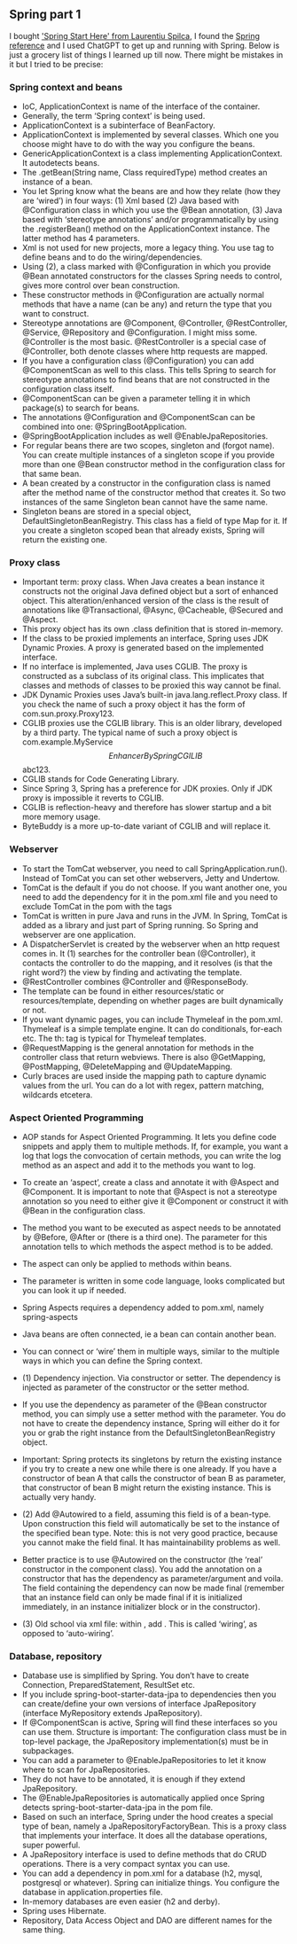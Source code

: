 ## Spring part 1

I bought ['Spring Start Here' from Laurentiu Spilca](https://www.amazon.com/gp/product/B09HJLK2BN/), I found the [Spring reference](https://docs.spring.io/spring-framework/reference/) and I used ChatGPT to get up and running with Spring. Below is just a grocery list of things I learned up till now. There might be mistakes in it but I tried to be precise:

### Spring context and beans

- IoC, ApplicationContext is name of the interface of the container.
- Generally, the term ‘Spring context’ is being used.
- ApplicationContext is a subinterface of BeanFactory.
- ApplicationContext is implemented by several classes. Which one you choose might have to do with the way you configure the beans.
- GenericApplicationContext is a class implementing ApplicationContext. It autodetects beans.
- The .getBean(String name, Class<T> requiredType) method creates an instance of a bean.
- You let Spring know what the beans are and how they relate (how they are ‘wired’) in four ways: (1) Xml based (2) Java based with @Configuration class in which you use the @Bean annotation, (3) Java based with ‘stereotype annotations’ and/or programmatically by using the .registerBean() method on the ApplicationContext instance. The latter method has 4 parameters.
- Xml is not used for new projects, more a legacy thing. You use <bean> tag to define beans and <property> to do the wiring/dependencies.
- Using (2), a class marked with @Configuration in which you provide @Bean annotated constructors for the classes Spring needs to control, gives more control over bean construction.
- These constructor methods in @Configuration are actually normal methods that have a name (can be any) and return the type that you want to construct.
- Stereotype annotations are @Component, @Controller, @RestController, @Service, @Repository and @Configuration. I might miss some. @Controller is the most basic. @RestController is a special case of @Controller, both denote classes where http requests are mapped.
- If you have a configuration class (@Configuration) you can add @ComponentScan as well to this class. This tells Spring to search for stereotype annotations to find beans that are not constructed in the configuration class itself.
- @ComponentScan can be given a parameter telling it in which package(s) to search for beans.
- The annotations @Configuration and @ComponentScan can be combined into one: @SpringBootApplication.
- @SpringBootApplication includes as well @EnableJpaRepositories.
- For regular beans there are two scopes, singleton and (forgot name). You can create multiple instances of a singleton scope if you provide more than one @Bean constructor method in the configuration class for that same bean.
- A bean created by a constructor in the configuration class is named after the method name of the constructor method that creates it. So two instances of the same Singleton bean cannot have the same name.
- Singleton beans are stored in a special object, DefaultSingletonBeanRegistry. This class has a field of type Map for it. If you create a singleton scoped bean that already exists, Spring will return the existing one.


### Proxy class

- Important term: proxy class. When Java creates a bean instance it constructs not the original Java defined object but a sort of enhanced object. This alteration/enhanced version of the class is the result of annotations like @Transactional, @Async, @Cacheable, @Secured and @Aspect. 
- This proxy object has its own .class definition that is stored in-memory.
- If the class to be proxied implements an interface, Spring uses JDK Dynamic Proxies. A proxy is generated based on the implemented interface.
- If no interface is implemented, Java uses CGLIB. The proxy is constructed as a subclass of its original class. This implicates that classes and methods of classes to be proxied this way cannot be final.
- JDK Dynamic Proxies uses Java’s built-in java.lang.reflect.Proxy class. If you check the name of such a proxy object it has the form of com.sun.proxy.Proxy123.
- CGLIB proxies use the CGLIB library. This is an older library, developed by a third party. The typical name of such a proxy object is com.example.MyService$$EnhancerBySpringCGILIB$$abc123.
- CGLIB stands for Code Generating Library.
- Since Spring 3, Spring has a preference for JDK proxies. Only if JDK proxy is impossible it reverts to CGLIB.
- CGLIB is reflection-heavy and therefore has slower startup and a bit more memory usage.
- ByteBuddy is a more up-to-date variant of CGLIB and will replace it.


### Webserver

- To start the TomCat webserver, you need to call SpringApplication.run(). Instead of TomCat you can set other webservers, Jetty and Undertow.
- TomCat is the default if you do not choose. If you want another one, you need to add the dependency for it in the pom.xml file and you need to exclude TomCat in the pom with the <exclusion> tags
- TomCat is written in pure Java and runs in the JVM. In Spring, TomCat is added as a library and just part of Spring running. So Spring and webserver are one application.
- A DispatcherServlet is created by the webserver when an http request comes in. It (1) searches for the controller bean (@Controller), it contacts the controller to do the mapping, and it resolves (is that the right word?) the view by finding and activating the template.
- @RestController combines @Controller and @ResponseBody.
- The template can be found in either resources/static or resources/template, depending on whether pages are built dynamically or not.
- If you want dynamic pages, you can include Thymeleaf in the pom.xml. Thymeleaf is a simple template engine. It can do conditionals, for-each etc. The th: tag is typical for Thymeleaf templates.
- @RequestMapping is the general annotation for methods in the controller class that return webviews. There is also @GetMapping, @PostMapping, @DeleteMapping and @UpdateMapping. 
- Curly braces are used inside the mapping path to capture dynamic values from the url. You can do a lot with regex, pattern matching, wildcards etcetera.


### Aspect Oriented Programming

- AOP stands for Aspect Oriented Programming. It lets you define code snippets and apply them to multiple methods. If, for example, you want a log that logs the convocation of certain methods, you can write the log method as an aspect and add it to the methods you want to log.
- To create an ‘aspect’, create a class and annotate it with @Aspect and @Component. It is important to note that @Aspect is not a stereotype annotation so you need to either give it @Component or construct it with @Bean in the configuration class.
- The method you want to be executed as aspect needs to be annotated by @Before, @After or (there is a third one). The parameter for this annotation tells to which methods the aspect method is to be added.
- The aspect can only be applied to methods within beans.
- The parameter is written in some code language, looks complicated but you can look it up if needed.
- Spring Aspects requires a dependency added to pom.xml, namely <artifactId>spring-aspects</artifactId>

- Java beans are often connected, ie a bean can contain another bean. 
- You can connect or ‘wire’ them in multiple ways, similar to the multiple ways in which you can define the Spring context.
- (1) Dependency injection. Via constructor or setter. The dependency is injected as parameter of the constructor or the setter method.
- If you use the dependency as parameter of the @Bean constructor method, you can simply use a setter method with the parameter. You do not have to create the dependency instance, Spring will either do it for you or grab the right instance from the DefaultSingletonBeanRegistry object.
- Important: Spring protects its singletons by return the existing instance if you try to create a new one while there is one already. If you have a constructor of bean A that calls the constructor of bean B as parameter, that constructor of bean B might  return the existing instance. This is actually very handy.
- (2) Add @Autowired to a field, assuming this field is of a bean-type. Upon construction this field will automatically be set to the instance of the specified bean type. Note: this is not very good practice, because you cannot make the field final. It has maintainability problems as well.
- Better practice is to use @Autowired on the constructor (the ‘real’ constructor in the component class). You add the annotation on a constructor that has the dependency as parameter/argument and voila. The field containing the dependency can now be made final (remember that an instance field can only be made final if it is initialized immediately, in an instance initializer block or in the constructor). 
- (3) Old school via xml file: within <bean></bean>, add <property name=”..” ref=”..”/>. This is called ‘wiring’, as opposed to ‘auto-wiring’.

### Database, repository

- Database use is simplified by Spring. You don’t have to create Connection, PreparedStatement, ResultSet etc.
- If you include spring-boot-starter-data-jpa to dependencies then you can create/define your own versions of interface JpaRepository (interface MyRepository extends JpaRepository). 
- If @ComponentScan is active, Spring will find these interfaces so you can use them. Structure is important: The configuration class must be in top-level package, the JpaRepository implementation(s) must be in subpackages. 
- You can add a parameter to @EnableJpaRepositories to let it know where to scan for JpaRepositories.
- They do not have to be annotated, it is enough if they extend JpaRepository.
- The @EnableJpaRepositories is automatically applied once Spring detects spring-boot-starter-data-jpa in the pom file.
- Based on such an interface, Spring under the hood creates a special type of bean, namely a JpaRepositoryFactoryBean. This is a proxy class that implements your interface. It does all the database operations, super powerful.
- A JpaRepository interface is used to define methods that do CRUD operations. There is a very compact syntax you can use.
- You can add a dependency in pom.xml for a database (h2, mysql, postgresql or whatever). Spring can initialize things. You configure the database in application.properties file.
- In-memory databases are even easier (h2 and derby).
- Spring uses Hibernate.
- Repository, Data Access Object and DAO are different names for the same thing.

